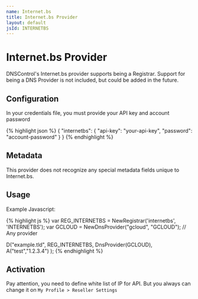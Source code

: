 ```yaml
---
name: Internet.bs
title: Internet.bs Provider
layout: default
jsId: INTERNETBS
---
```

# Internet.bs Provider

DNSControl's Internet.bs provider supports being a Registrar. Support for being a DNS Provider is not included, but could be added in the future.

## Configuration
In your credentials file, you must provide your API key and account password 

{% highlight json %}
{
  "internetbs": {
    "api-key": "your-api-key",
    "password": "account-password"
  }
}
{% endhighlight %}

## Metadata
This provider does not recognize any special metadata fields unique to Internet.bs.

## Usage
Example Javascript:

{% highlight js %}
var REG_INTERNETBS = NewRegistrar('internetbs', 'INTERNETBS');
var GCLOUD = NewDnsProvider("gcloud", "GCLOUD"); // Any provider

D("example.tld", REG_INTERNETBS, DnsProvider(GCLOUD),
    A("test","1.2.3.4")
);
{% endhighlight %}

## Activation

Pay attention, you need to define white list of IP for API. But you always can change it on `My Profile > Reseller Settings`   
